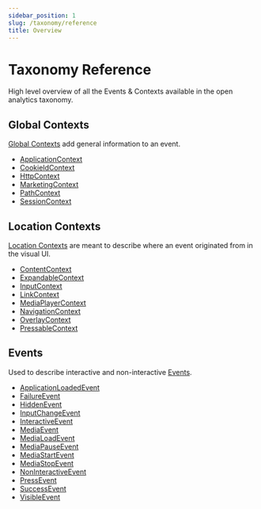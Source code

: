 ```yaml
---
sidebar_position: 1
slug: /taxonomy/reference
title: Overview
---
```


# Taxonomy Reference
High level overview of all the Events & Contexts available in the open analytics taxonomy.

## Global Contexts
[Global Contexts](./global-contexts/) add general information to an event.

* [ApplicationContext](./global-contexts/ApplicationContext.md)
* [CookieIdContext](./global-contexts/CookieIdContext.md)
* [HttpContext](./global-contexts/HttpContext.md)
* [MarketingContext](./global-contexts/MarketingContext.md)
* [PathContext](./global-contexts/PathContext.md)
* [SessionContext](./global-contexts/SessionContext.md)

## Location Contexts
[Location Contexts](./location-contexts/) are meant to describe where an event originated from in the visual UI.

* [ContentContext](./location-contexts/ContentContext.md)
* [ExpandableContext](./location-contexts/ExpandableContext.md)
* [InputContext](./location-contexts/InputContext.md)
* [LinkContext](./location-contexts/LinkContext.md)
* [MediaPlayerContext](./location-contexts/MediaPlayerContext.md)
* [NavigationContext](./location-contexts/NavigationContext.md)
* [OverlayContext](./location-contexts/OverlayContext.md)
* [PressableContext](./location-contexts/PressableContext.md)

## Events
Used to describe interactive and non-interactive [Events](./events/).

* [ApplicationLoadedEvent](./events/ApplicationLoadedEvent.md)
* [FailureEvent](./events/FailureEvent.md)
* [HiddenEvent](./events/HiddenEvent.md)
* [InputChangeEvent](./events/InputChangeEvent.md)
* [InteractiveEvent](./events/InteractiveEvent.md)
* [MediaEvent](./events/MediaEvent.md)
* [MediaLoadEvent](./events/MediaLoadEvent.md)
* [MediaPauseEvent](./events/MediaPauseEvent.md)
* [MediaStartEvent](./events/MediaStartEvent.md)
* [MediaStopEvent](./events/MediaStopEvent.md)
* [NonInteractiveEvent](./events/NonInteractiveEvent.md)
* [PressEvent](./events/PressEvent.md)
* [SuccessEvent](./events/SuccessEvent.md)
* [VisibleEvent](./events/VisibleEvent.md)